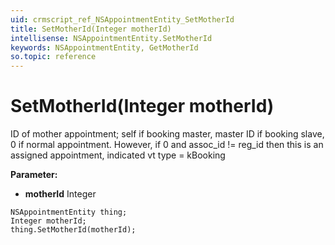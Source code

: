 ```yaml
---
uid: crmscript_ref_NSAppointmentEntity_SetMotherId
title: SetMotherId(Integer motherId)
intellisense: NSAppointmentEntity.SetMotherId
keywords: NSAppointmentEntity, GetMotherId
so.topic: reference
---
```


# SetMotherId(Integer motherId)

ID of mother appointment; self if booking master, master ID if booking slave, 0 if normal appointment. However, if 0 and assoc_id != reg_id then this is an assigned appointment, indicated vt type = kBooking

**Parameter:** 
* **motherId** Integer

```crmscript
NSAppointmentEntity thing;
Integer motherId;
thing.SetMotherId(motherId);
```

